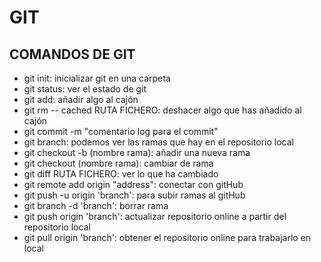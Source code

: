 # GIT

## COMANDOS DE GIT

* git init: inicializar git en una carpeta
* git status: ver el estado de git
* git add: añadir algo al cajón
* git rm -- cached RUTA FICHERO: deshacer algo que has añadido al cajón
* git commit -m "comentario log para el commit"
* git branch: podemos ver las ramas que hay en el repositorio local
* git checkout -b (nombre rama): añadir una nueva rama
* git checkout (nombre rama): cambiar de rama
* git diff RUTA FICHERO: ver lo que ha cambiado 
* git remote add origin "address": conectar con gitHub
* git push -u origin 'branch': para subir ramas al gitHub
* git branch -d 'branch': borrar rama
* git push origin 'branch': actualizar repositorio online a partir del repositorio local
* git pull origin 'branch': obtener el repositorio online para trabajarlo en local